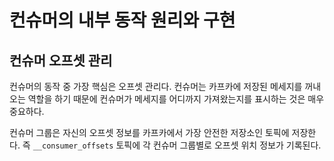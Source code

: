 # 컨슈머의 내부 동작 원리와 구현

## 컨슈머 오프셋 관리

컨슈머의 동작 중 가장 핵심은 오프셋 관리다. 컨슈머는 카프카에 저장된 메세지를 꺼내오는 역할을 하기 때문에 컨슈머가 메세지를 어디까지 가져왔는지를 표시하는 것은 매우 중요하다.  

컨슈머 그룹은 자신의 오프셋 정보를 카프카에서 가장 안전한 저장소인 토픽에 저장한다. 즉 ``__consumer_offsets`` 토픽에 각 컨슈머 그룹별로 오프셋 위치 정보가 기록된다.  

